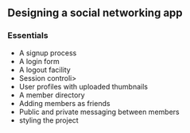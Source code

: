 ## Designing a social networking app

### Essentials
<ul>
<li>A signup process</li>
<li>A login form</li>
<li>A logout facility</li>
<li>Session control<l/>i>
<li>
User profiles with uploaded thumbnails</li>
<li>A member directory</li>
<li>Adding members as friends</li>
<li>Public and private messaging between members</li>
<li>styling the project</li>
</ul>